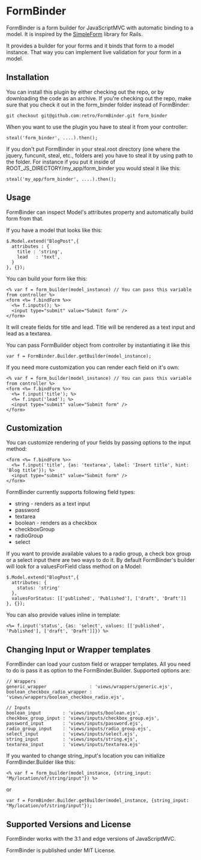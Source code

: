 # FormBinder 

FormBinder is a form builder for JavaScriptMVC with automatic binding to a model. It is inspired by the [SimpleForm](https://github.com/plataformatec/simple_form) library for Rails.

It provides a builder for your forms and it binds that form to a model instance. That way you can implement live validation for your form in a model.

## Installation

You can install this plugin by either checking out the repo, or by downloading the code as an archive. If you're checking out the repo, make sure that you check it out in the form_binder folder instead of FormBinder:

    git checkout git@github.com:retro/FormBinder.git form_binder
    
When you want to use the plugin you have to steal it from your controller: 

    steal('form_binder', ....).then();
    
If you don't put FormBinder in your steal.root directory (one where the jquery, funcunit, steal, etc., folders are) you have to steal it by using path to the folder. For instance if you put it inside of ROOT\_JS\_DIRECTORY/my\_app/form\_binder you would steal it like this: 

    steal('my_app/form_binder', ....).then();

## Usage

FormBinder can inspect Model's attributes property and automatically build form from that.

If you have a model that looks like this:

    $.Model.extend("BlogPost",{
      attributes : { 
        title : 'string',
        lead   : 'text',
      }
    }, {});

You can build your form like this:

    <% var f = form_builder(model_instance) // You can pass this variable from controller %>
    <form <%= f.bindForm %>>
      <%= f.inputs(); %>
      <input type="submit" value="Submit form" />
    </form>

It will create fields for title and lead. Title will be rendered as a text input and lead as a textarea.

You can pass FormBuilder object from controller by instantiating it like this

    var f = FormBinder.Builder.getBuilder(model_instance);

If you need more customization you can render each field on it's own:

    <% var f = form_builder(model_instance) // You can pass this variable from controller %>
    <form <%= f.bindForm %>>
      <%= f.input('title'); %>
      <%= f.input('lead'); %>
      <input type="submit" value="Submit form" />
    </form>

## Customization

You can customize rendering of your fields by passing options to the input method:

    <form <%= f.bindForm %>>
      <%= f.input('title', {as: 'textarea', label: 'Insert title', hint: 'Blog title'}); %>
      <input type="submit" value="Submit form" />
    </form>

FormBinder currently supports following field types:

* string - renders as a text input
* password
* textarea
* boolean - renders as a checkbox
* checkboxGroup
* radioGroup
* select

If you want to provide available values to a radio group, a check box group or a select input there are two ways to do it. By default FormBinder's builder will look for a valuesForField class method on a Model:

    $.Model.extend("BlogPost",{
      attributes: {
        status: 'string'
      },
      valuesForStatus: [['published', 'Published'], ['draft', 'Draft']]
    }, {});

You can also provide values inline in template:
    
    <%= f.input('status', {as: 'select', values: [['published', 'Published'], ['draft', 'Draft']]}) %>
    
## Changing Input or Wrapper templates

FormBinder can load your custom field or wrapper templates. All you need to do is pass it as option to the FormBinder.Builder. Supported options are: 

    // Wrappers
    generic_wrapper                : 'views/wrappers/generic.ejs',
    boolean_checkbox_radio_wrapper : 'views/wrappers/boolean_checkbox_radio.ejs',

    // Inputs
    boolean_input        : 'views/inputs/boolean.ejs',
    checkbox_group_input : 'views/inputs/checkbox_group.ejs',
    password_input       : 'views/inputs/password.ejs',
    radio_group_input    : 'views/inputs/radio_group.ejs',
    select_input         : 'views/inputs/select.ejs',
    string_input         : 'views/inputs/string.ejs',
    textarea_input       : 'views/inputs/textarea.ejs'
    
If you wanted to change string_input's location you can initialize FormBinder.Builder like this: 

    <% var f = form_builder(model_instance, {string_input: "My/location/of/string/input"}) %>

or

    var f = FormBinder.Builder.getBuilder(model_instance, {string_input: "My/location/of/string/input"});


## Supported Versions and License

FormBinder works with the 3.1 and edge versions of JavaScriptMVC.

FormBinder is published under MIT License.